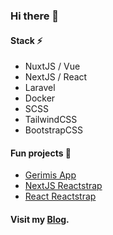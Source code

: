 ### Hi there 👋
#### Stack ⚡
- NuxtJS / Vue
- NextJS / React
- Laravel
- Docker
- SCSS
- TailwindCSS
- BootstrapCSS

#### Fun projects 🌱
- [Gerimis App](https://gerimis-app.vercel.app/)
- [NextJS Reactstrap](https://nextjs-reactstrap.now.sh/)
- [React Reactstrap](https://create-reactstrap-app.now.sh/)
<!--- [React Marvel Comics](https://react-marvel-app.vercel.app/) -->

#### Visit my [Blog](https://dykraf.com/).


<!--
**dyarfi/dyarfi** is a ✨ _special_ ✨ repository because its `README.md` (this file) appears on your GitHub profile.

Here are some ideas to get you started:

- 🔭 I’m currently working on ...
- 🌱 I’m currently learning ...
- 👯 I’m looking to collaborate on ...
- 🤔 I’m looking for help with ...
- 💬 Ask me about ...
- 📫 How to reach me: ...
- 😄 Pronouns: ...
- ⚡ Fun fact: ...
-->
